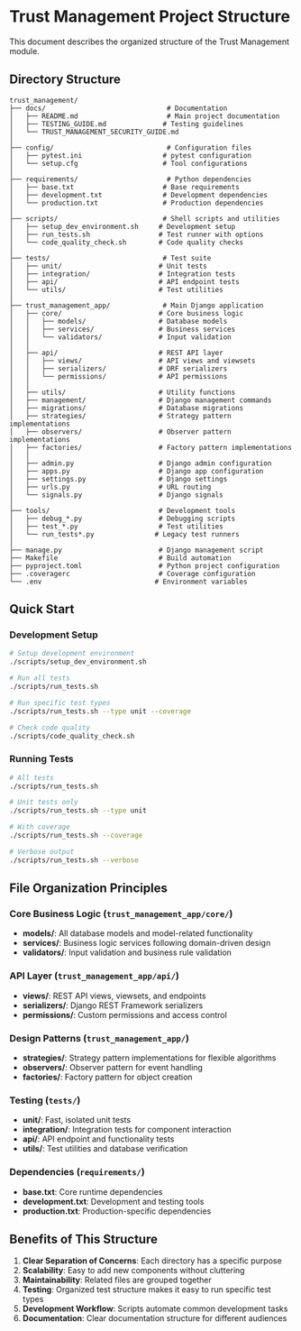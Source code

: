 # Trust Management Project Structure

This document describes the organized structure of the Trust Management module.

## Directory Structure

```
trust_management/
├── docs/                              # Documentation
│   ├── README.md                      # Main project documentation
│   ├── TESTING_GUIDE.md              # Testing guidelines
│   └── TRUST_MANAGEMENT_SECURITY_GUIDE.md
│
├── config/                            # Configuration files
│   ├── pytest.ini                    # pytest configuration
│   └── setup.cfg                     # Tool configurations
│
├── requirements/                      # Python dependencies
│   ├── base.txt                      # Base requirements
│   ├── development.txt               # Development dependencies
│   └── production.txt                # Production dependencies
│
├── scripts/                          # Shell scripts and utilities
│   ├── setup_dev_environment.sh     # Development setup
│   ├── run_tests.sh                 # Test runner with options
│   └── code_quality_check.sh        # Code quality checks
│
├── tests/                            # Test suite
│   ├── unit/                        # Unit tests
│   ├── integration/                 # Integration tests
│   ├── api/                         # API endpoint tests
│   └── utils/                       # Test utilities
│
├── trust_management_app/             # Main Django application
│   ├── core/                        # Core business logic
│   │   ├── models/                  # Database models
│   │   ├── services/                # Business services
│   │   └── validators/              # Input validation
│   │
│   ├── api/                         # REST API layer
│   │   ├── views/                   # API views and viewsets
│   │   ├── serializers/             # DRF serializers
│   │   └── permissions/             # API permissions
│   │
│   ├── utils/                       # Utility functions
│   ├── management/                  # Django management commands
│   ├── migrations/                  # Database migrations
│   ├── strategies/                  # Strategy pattern implementations
│   ├── observers/                   # Observer pattern implementations
│   ├── factories/                   # Factory pattern implementations
│   │
│   ├── admin.py                     # Django admin configuration
│   ├── apps.py                      # Django app configuration
│   ├── settings.py                  # Django settings
│   ├── urls.py                      # URL routing
│   └── signals.py                   # Django signals
│
├── tools/                           # Development tools
│   ├── debug_*.py                   # Debugging scripts
│   ├── test_*.py                    # Test utilities
│   └── run_tests*.py               # Legacy test runners
│
├── manage.py                        # Django management script
├── Makefile                         # Build automation
├── pyproject.toml                   # Python project configuration
├── .coveragerc                      # Coverage configuration
└── .env                            # Environment variables
```

## Quick Start

### Development Setup
```bash
# Setup development environment
./scripts/setup_dev_environment.sh

# Run all tests
./scripts/run_tests.sh

# Run specific test types
./scripts/run_tests.sh --type unit --coverage

# Check code quality
./scripts/code_quality_check.sh
```

### Running Tests
```bash
# All tests
./scripts/run_tests.sh

# Unit tests only
./scripts/run_tests.sh --type unit

# With coverage
./scripts/run_tests.sh --coverage

# Verbose output
./scripts/run_tests.sh --verbose
```

## File Organization Principles

### Core Business Logic (`trust_management_app/core/`)
- **models/**: All database models and model-related functionality
- **services/**: Business logic services following domain-driven design
- **validators/**: Input validation and business rule validation

### API Layer (`trust_management_app/api/`)
- **views/**: REST API views, viewsets, and endpoints
- **serializers/**: Django REST Framework serializers
- **permissions/**: Custom permissions and access control

### Design Patterns (`trust_management_app/`)
- **strategies/**: Strategy pattern implementations for flexible algorithms
- **observers/**: Observer pattern for event handling
- **factories/**: Factory pattern for object creation

### Testing (`tests/`)
- **unit/**: Fast, isolated unit tests
- **integration/**: Integration tests for component interaction
- **api/**: API endpoint and functionality tests
- **utils/**: Test utilities and database verification

### Dependencies (`requirements/`)
- **base.txt**: Core runtime dependencies
- **development.txt**: Development and testing tools
- **production.txt**: Production-specific dependencies

## Benefits of This Structure

1. **Clear Separation of Concerns**: Each directory has a specific purpose
2. **Scalability**: Easy to add new components without cluttering
3. **Maintainability**: Related files are grouped together
4. **Testing**: Organized test structure makes it easy to run specific test types
5. **Development Workflow**: Scripts automate common development tasks
6. **Documentation**: Clear documentation structure for different audiences
